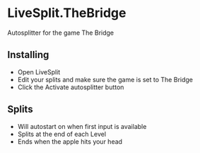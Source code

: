 # LiveSplit.TheBridge
Autosplitter for the game The Bridge

## Installing
  - Open LiveSplit
  - Edit your splits and make sure the game is set to The Bridge
  - Click the Activate autosplitter button

## Splits
  - Will autostart on when first input is available
  - Splits at the end of each Level 
  - Ends when the apple hits your head